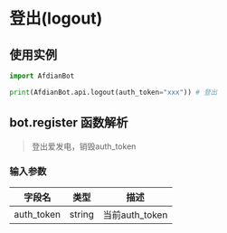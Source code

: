 # 登出(logout)
## 使用实例
```python
import AfdianBot

print(AfdianBot.api.logout(auth_token="xxx")) # 登出
```

## bot.register 函数解析

> 登出爱发电，销毁auth_token

### 输入参数
| 字段名        | 类型     | 描述           |
|------------|--------|--------------|
| auth_token | string | 当前auth_token |